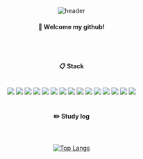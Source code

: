 <div align="center"> 

![header](https://capsule-render.vercel.app/api?type=cylinder&color=000000&height=150&section=header&text=jongjunkim&fontColor=ffffff&fontSize=70&animation=fadeIn&fontAlignY=55&desc=%20&descAlignY=62&descAlign=62)
  
####  :wave: Welcome my github!

  
 <br/>
 <br/>
  
####  :clipboard: Stack
  
 <br/>

<img src="https://img.shields.io/badge/C++-00599C?style=for-the-badge&logo=C++-3776AB&logoColor=white">
<img src="https://img.shields.io/badge/Python-3776AB?style=for-the-badge&logo=Python-3776AB&logoColor=white">
<img src="https://img.shields.io/badge/JAVA-007396?style=for-the-badge&logo=Java&logoColor=white">
<img src="https://img.shields.io/badge/JavaScript-F7DF1E?style=for-the-badge&logo=JavaScript&logoColor=white">
<img src="https://img.shields.io/badge/Airflow-017CEE?style=for-the-badge&logo=Airflow&logoColor=white">
<img src="https://img.shields.io/badge/Docker-2496ED?style=for-the-badge&logo=Docker&logoColor=white">
<img src="https://img.shields.io/badge/MySQL-4479A1?style=for-the-badge&logo=MySQL&logoColor=white">
<img src="https://img.shields.io/badge/Oracle-F80000?style=for-the-badge&logo=Oracle&logoColor=white"> 
<img src="https://img.shields.io/badge/aws-232F3E?style=for-the-badge&logo=Amazon aws&logoColor=white">
<img src="https://img.shields.io/badge/MongoDB-47A248?style=for-the-badge&logo=MongoDB aws&logoColor=white">
<img src="https://img.shields.io/badge/Spark-E25A1C?style=for-the-badge&logo=Spark-E25A1C-3776AB&logoColor=white">
<img src="https://img.shields.io/badge/Eclipse-2C2255?style=for-the-badge&logo=Eclipse%20IDE&logoColor=white">
<img src="https://img.shields.io/badge/github-181717?style=for-the-badge&logo=github&logoColor=white">
<img src="https://img.shields.io/badge/VSCode-007ACC?style=for-the-badge&logo=VisualStudioCode&logoColor=white">
<img src="https://img.shields.io/badge/rkdlem196@gmail.com-EA4335?style=for-the-badge&logo=Gmail&logoColor=white"/>
 
   <br/>
   <br/>
 
#### :pencil2: Study log
 
  <br/>
  
[![Top Langs](https://github-readme-stats.vercel.app/api/top-langs/?username=jongjunkim&layout=compact)](https://github.com/jongjunkim/github-readme-stats)
